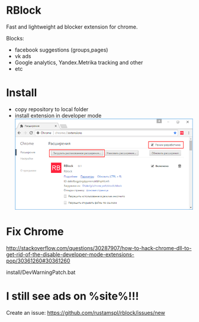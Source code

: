 # RBlock 
Fast and  lightweight ad blocker extension for chrome.

Blocks:
* facebook suggestions (groups,pages)
* vk ads
* Google analytics, Yandex.Metrika tracking and other
* etc

# Install

* copy repository to local folder
* install extension in developer mode
![Install extension](https://github.com/rustamspl/rblock/blob/master/install/screen.png)

# Fix Chrome
http://stackoverflow.com/questions/30287907/how-to-hack-chrome-dll-to-get-rid-of-the-disable-developer-mode-extensions-pop/30361260#30361260

install/DevWarningPatch.bat

# I still see ads on %site%!!!
Create an issue:
https://github.com/rustamspl/rblock/issues/new
